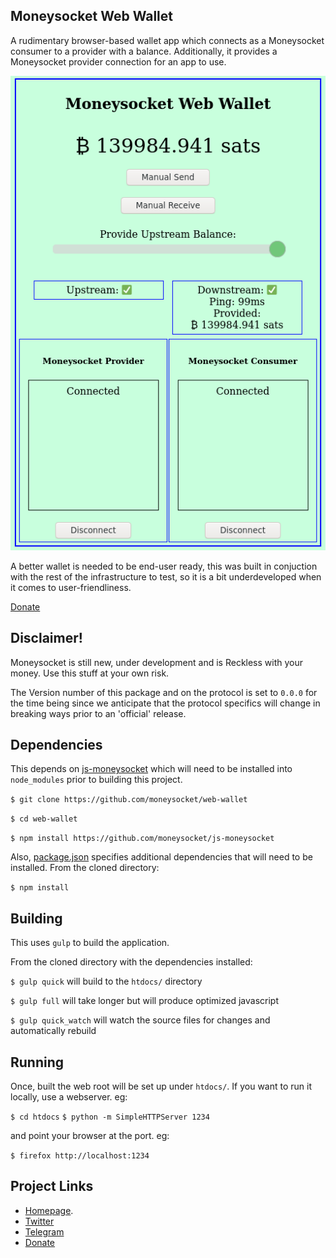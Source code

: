 Moneysocket Web Wallet
-----

A rudimentary browser-based wallet app which connects as a Moneysocket consumer to a provider with a balance. Additionally, it provides a Moneysocket provider connection for an app to use.

![Wallet](doc/img/wallet.png)

A better wallet is needed to be end-user ready, this was built in conjuction with the rest of the infrastructure to test, so it is a bit underdeveloped when it comes to user-friendliness.

[Donate](https://socket.money/#donate)

Disclaimer!
-----

Moneysocket is still new, under development and is Reckless with your money. Use this stuff at your own risk.

The Version number of this package and on the protocol is set to `0.0.0` for the time being since we anticipate that the protocol specifics will change in breaking ways prior to an 'official' release.


Dependencies
------------------------------------------------------------------------

This depends on [js-moneysocket](https://github.com/moneysocket/js-moneysocket) which will need to be installed into `node_modules` prior to building this project.

`$ git clone https://github.com/moneysocket/web-wallet`

`$ cd web-wallet`

`$ npm install https://github.com/moneysocket/js-moneysocket`


Also, [package.json](package.json) specifies additional dependencies that will need to be installed. From the cloned directory:

`$ npm install`


Building
------------------------------------------------------------------------

This uses `gulp` to build the application.

From the cloned directory with the dependencies installed:

`$ gulp quick` will build to the `htdocs/` directory

`$ gulp full` will take longer but will produce optimized javascript

`$ gulp quick_watch` will watch the source files for changes and automatically rebuild


Running
------------------------------------------------------------------------

Once, built the web root will be set up under `htdocs/`. If you want to run it locally, use a webserver. eg:

`$ cd htdocs`
`$ python -m SimpleHTTPServer 1234`

and point your browser at the port. eg:

`$ firefox http://localhost:1234`


Project Links
------------------------------------------------------------------------

- [Homepage](https://socket.money).
- [Twitter](https://twitter.com/moneysocket)
- [Telegram](https://t.me/moneysocket)
- [Donate](https://socket.money/#donate)
